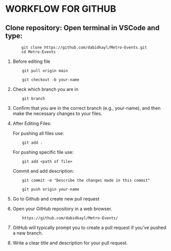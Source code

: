 #        WORKFLOW FOR GITHUB

##           Clone repository: Open terminal in VSCode and type:

           git clone https://github.com/dabidkayl/Metro-Events.git
           cd Metro-Events

1. Before editing file

           git pull origin main
 
           git checkout -b your-name
   
2. Check which branch you are in

           git branch
   
3. Confirm that you are in the correct branch (e.g., your-name), and then make the necessary changes to your files.

4. After Editing Files:


   For pushing all files use:

           git add .
   
   For pushing specific file use:

           git add <path of file>
   
   Commit and add description:
   
           git commit -m "Describe the changes made in this commit"

           git push origin your-name
   
6. Go to Github and create new pull request

7. Open your GitHub repository in a web browser.

           https://github.com/dabidkayl/Metro-Events/
   
8. GitHub will typically prompt you to create a pull request if you've pushed a new branch.
9. Write a clear title and description for your pull request.
